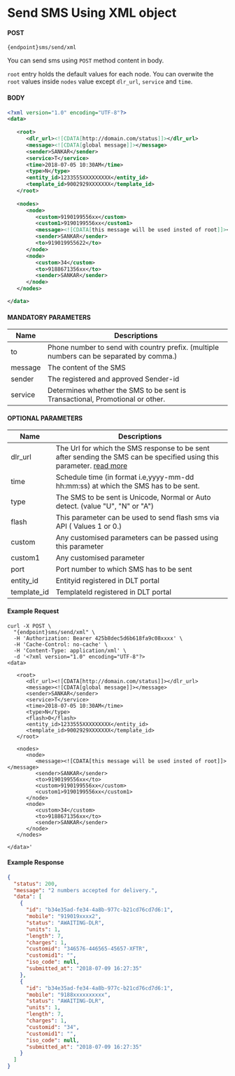 # Send SMS Using XML object

#### POST
```
{endpoint}sms/send/xml
```

You can send sms using `POST` method content in body.

`root` entry holds the default values for each node. You can overwite the `root` values inside `nodes` value except `dlr_url`, `service` and `time`.

#### BODY

```xml
<?xml version="1.0" encoding="UTF-8"?>
<data>
	
   <root>
      <dlr_url><![CDATA[http://domain.com/status]]></dlr_url>
      <message><![CDATA[global message]]></message>
      <sender>SANKAR</sender>
      <service>T</service>
      <time>2018-07-05 10:30AM</time>
      <type>N</type>
      <entity_id>1233555XXXXXXXXX</entity_id>
      <template_id>9002929XXXXXXX</template_id>
   </root>
   
   <nodes>
      <node>
         <custom>9190199556xx</custom>
         <custom1>9190199556xx</custom1>
         <message><![CDATA[this message will be used insted of root]]></message>
         <sender>SANKAR</sender>
         <to>919019955622</to>
      </node>
      <node>
         <custom>34</custom>
         <to>9188671356xx</to>
         <sender>SANKAR</sender>
      </node>
   </nodes>

</data>
```

####  MANDATORY PARAMETERS

| Name     | Descriptions |
|----------|--------------|
| to | Phone number to send with country prefix. (multiple numbers can be separated by comma.) |
| message | The content of the SMS |
| sender | The registered and approved Sender-id |
| service | Determines whether the SMS to be sent is Transactional, Promotional or other. |


####  OPTIONAL PARAMETERS


| Name     | Descriptions |
|----------|--------------|
| dlr_url | The Url for which the SMS response to be sent after sending the SMS can be specified using this parameter. [read more](/docs/{{version}}/sms-push-dlr)|
| time |  Schedule time (in format i.e,yyyy-mm-dd hh:mm:ss) at which the SMS has to be sent. |
| type | The SMS to be sent is Unicode, Normal or Auto detect. (value "U", "N" or "A") |
| flash | This parameter can be used to send flash sms via API ( Values 1 or 0.) |
| custom | Any customised parameters can be passed  using this parameter |
| custom1 | Any customised parameter |
| port | Port number to which SMS has to be sent |
| entity_id | Entityid registered in DLT portal |
| template_id | TemplateId registered in DLT portal|

#### Example Request

```curl
curl -X POST \
  "{endpoint}sms/send/xml" \
  -H 'Authorization: Bearer 425b8dec5d6b618fa9c08xxxx' \
  -H 'Cache-Control: no-cache' \
  -H 'Content-Type: application/xml' \
  -d '<?xml version="1.0" encoding="UTF-8"?>
<data>
	
   <root>
      <dlr_url><![CDATA[http://domain.com/status]]></dlr_url>
      <message><![CDATA[global message]]></message>
      <sender>SANKAR</sender>
      <service>T</service>
      <time>2018-07-05 10:30AM</time>
      <type>N</type>
      <flash>0</flash>
      <entity_id>1233555XXXXXXXXX</entity_id>
      <template_id>9002929XXXXXXX</template_id>
   </root>
   
   <nodes>
      <node>
         <message><![CDATA[this message will be used insted of root]]></message>
         <sender>SANKAR</sender>
         <to>9190199556xx</to>
         <custom>9190199556xx</custom>
         <custom1>9190199556xx</custom1>
      </node>
      <node>
         <custom>34</custom>
         <to>9188671356xx</to>
         <sender>SANKAR</sender>
      </node>
   </nodes>

</data>'
```

#### Example Response

```json
{
  "status": 200,
  "message": "2 numbers accepted for delivery.",
  "data": [
    {
      "id": "b34e35ad-fe34-4a8b-977c-b21cd76cd7d6:1",
      "mobile": "919019xxxx2",
      "status": "AWAITING-DLR",
      "units": 1,
      "length": 7,
      "charges": 1,
      "customid": "346576-446565-45657-XFTR",
      "customid1": "",
      "iso_code": null,
      "submitted_at": "2018-07-09 16:27:35"
    },
    {
      "id": "b34e35ad-fe34-4a8b-977c-b21cd76cd7d6:1",
      "mobile": "9188xxxxxxxxxx",
      "status": "AWAITING-DLR",
      "units": 1,
      "length": 7,
      "charges": 1,
      "customid": "34",
      "customid1": "",
      "iso_code": null,
      "submitted_at": "2018-07-09 16:27:35"
    }
  ]
}
```